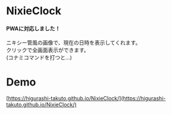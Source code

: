 # NixieClock
#### PWAに対応しました！  
ニキシー管風の画像で、現在の日時を表示してくれます。  
クリックで全画面表示ができます。  
(コナミコマンドを打つと…)

# Demo
[https://higurashi-takuto.github.io/NixieClock/](https://higurashi-takuto.github.io/NixieClock/)